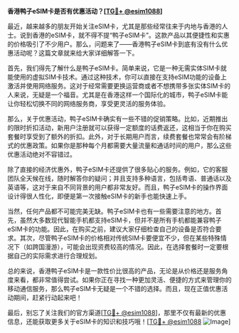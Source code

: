 **香港鸭子eSIM卡是否有优惠活动？[[TG💪+ @esim1088](https://t.me/s/esim1088)]**

最近，越来越多的朋友开始关注eSIM卡，尤其是那些经常往来于内地与香港的人士。说到香港的eSIM卡，就不得不提“鸭子eSIM卡”。这款产品以其便捷性和实惠的价格吸引了不少用户。那么，问题来了——香港鸭子eSIM卡到底有没有什么优惠活动呢？这篇文章就来给大家详细解答一下。

首先，我们得先了解什么是鸭子eSIM卡。简单来说，它是一种无需实体SIM卡就能使用的虚拟SIM卡技术。通过这种技术，你可以直接在支持eSIM功能的设备上激活并使用网络服务。这对于经常需要更换运营商或者不想携带多张实体SIM卡的人来说，无疑是一个福音。尤其是在香港这样一个国际化的城市，鸭子eSIM卡能让你轻松切换不同的网络服务商，享受更灵活的服务体验。

那么，关于优惠活动，鸭子eSIM卡确实有一些不错的促销策略。比如，近期推出的限时折扣活动，新用户注册就可以获得一定额度的话费返还，这相当于你在购买套餐时享受到了额外的折扣。此外，对于长期用户而言，续费套餐也常常会有阶梯式的优惠政策。如果你是那种每个月都需要大量流量和通话时间的用户，那么这些优惠活动绝对不容错过。

除了直接的经济优惠外，鸭子eSIM卡还提供了很多贴心的服务。例如，它的客服团队全天候在线，随时解答你的疑问；并且支持多种语言，包括粤语、普通话以及英语等，这对于来自不同背景的用户都非常友好。而且，鸭子eSIM卡的操作界面设计得很人性化，即便是第一次接触eSIM卡的新手也能快速上手。

当然，任何产品都不可能完美无缺。鸭子eSIM卡也有一些需要注意的地方。首先，虽然大多数现代智能手机都支持eSIM卡，但并不是所有手机都能兼容鸭子eSIM卡的功能。因此，在购买之前，建议大家仔细检查自己的设备是否符合要求。其次，尽管鸭子eSIM卡的价格相对传统SIM卡要便宜不少，但在某些特殊情况下（如跨国漫游），可能会出现资费较高的情况。因此，在选择套餐时一定要根据自己的实际需求进行合理规划。

总的来说，香港鸭子eSIM卡是一款性价比很高的产品，无论是从价格还是服务角度来看，都非常值得尝试。如果你正在寻找一种更加灵活、便捷的方式来管理你的移动通信服务，那么鸭子eSIM卡无疑是一个不错的选择。而且，现在正值优惠活动期间，赶紧行动起来吧！

最后，别忘了关注我们的官方渠道[[TG💪+ @esim1088](https://t.me/s/esim1088)]，那里不仅有最新的优惠信息，还能获取更多关于eSIM卡的知识和技巧哦！[[TG💪+ @esim1088](https://t.me/s/esim1088) ![Image](https://i.postimg.cc/4NQfJmqS/Snipaste-2025-05-13-00-14-12.png)]